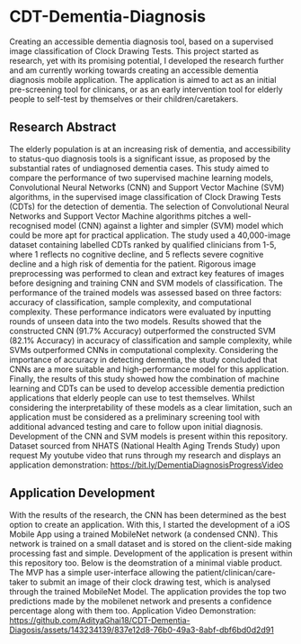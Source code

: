 # CDT-Dementia-Diagnosis
Creating an accessible dementia diagnosis tool, based on a supervised image classification of Clock Drawing Tests. This project started as research, yet with its promising potential, I developed the research further and am currently working towards creating an accessible dementia diagnosis mobile application. The application is aimed to act as an initial pre-screening tool for clinicans, or as an early intervention tool for elderly people to self-test by themselves or their children/caretakers.

## Research Abstract
The elderly population is at an increasing risk of dementia, and accessibility to status-quo diagnosis tools is a significant issue, as proposed by the substantial rates of undiagnosed dementia cases. This study aimed to compare the performance of two supervised machine learning models, Convolutional Neural Networks (CNN) and Support Vector Machine (SVM) algorithms, in the supervised image classification of Clock Drawing Tests (CDTs) for the detection of dementia. The selection of Convolutional Neural Networks and Support Vector Machine algorithms pitches a well-recognised model (CNN) against a lighter and simpler (SVM) model which could be more apt for practical application. The study used a 40,000-image dataset containing labelled CDTs ranked by qualified clinicians from 1-5, where 1 reflects no cognitive decline, and 5 reflects severe cognitive decline and a high risk of dementia for the patient. Rigorous image preprocessing was performed to clean and extract key features of images before designing and training CNN and SVM models of classification. The performance of the trained models was assessed based on three factors: accuracy of classification, sample complexity, and computational complexity. These performance indicators were evaluated by inputting rounds of unseen data into the two models. Results showed that the constructed CNN (91.7% Accuracy) outperformed the constructed SVM (82.1% Accuracy) in accuracy of classification and sample complexity, while SVMs outperformed CNNs in computational complexity. Considering the importance of accuracy in detecting dementia, the study concluded that CNNs are a more suitable and high-performance model for this application. Finally, the results of this study showed how the combination of machine learning and CDTs can be used to develop accessible dementia prediction applications that elderly people can use to test themselves. Whilst considering the interpretability of these models as a clear limitation, such an application must be considered as a preliminary screening tool with additional advanced testing and care to follow upon initial diagnosis.
Development of the CNN and SVM models is present within this repository.
Dataset sourced from NHATS (National Health Aging Trends Study) upon request
My youtube video that runs through my research and displays an application demonstration: https://bit.ly/DementiaDiagnosisProgressVideo

## Application Development 
With the results of the research, the CNN has been determined as the best option to create an application. With this, I started the development of a iOS Mobile App using a trained MobileNet network (a condensed CNN). This network is trained on a small dataset and is stored on the client-side making processing fast and simple. 
Development of the application is present within this repository too. Below is the deomstration of a minimal viable product. The MVP has a simple user-interface allowing the patient/clinican/care-taker to submit an image of their clock drawing test, which is analysed through the trained MobileNet Model. The application provides the top two predictions made by the mobilenet network and presents a confidence percentage along with them too.
Application Video Demonstration: https://github.com/AdityaGhai18/CDT-Dementia-Diagosis/assets/143234139/837e12d8-76b0-49a3-8abf-dbf6bd0d2d91



